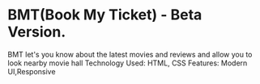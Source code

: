 # BMT(Book My Ticket) - Beta Version.
BMT let's you know about the latest movies and reviews and allow you to look nearby movie hall
Technology Used: HTML, CSS
Features: Modern UI,Responsive
